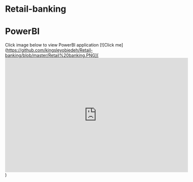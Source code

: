 # Retail-banking
# PowerBI
Click image below to view PowerBI application
[![Click me](https://github.com/kingsleyobiedeh/Retail-banking/blob/master/Retail%20banking.PNG](<iframe width="600" height="373.5" src="https://app.powerbi.com/view?r=eyJrIjoiNjFmMmU0OTMtYjRhZS00ZWNhLWE4ZmUtZjE3NTA4OTQ5ZDJmIiwidCI6ImNkMzE5NjcxLTUyZTctNGE2OC1hZmE5LWZjZjhmODlmMDllYSIsImMiOjN9" frameborder="0" allowFullScreen="true"></iframe>)
